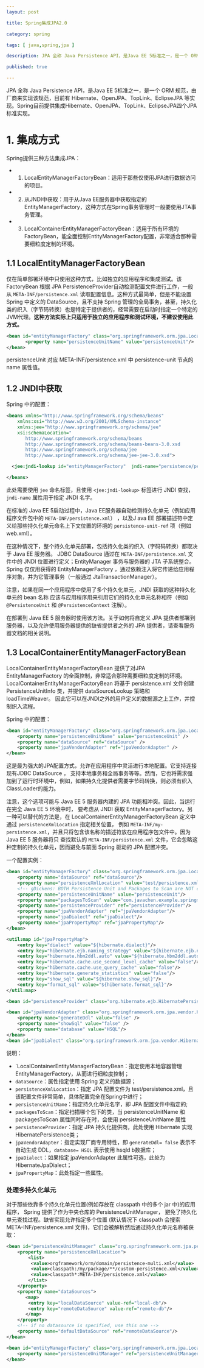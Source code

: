 ```yaml
---
layout: post

title: Spring集成JPA2.0

category: spring

tags: [ java,spring,jpa ]

description: JPA 全称 Java Persistence API，是Java EE 5标准之一，是一个 ORM 规范，由厂商来实现该规范。本文主要记录 Spring 框架中集成 JPA 的过程

published: true

---
```


JPA 全称 Java Persistence API，是Java EE 5标准之一，是一个 ORM 规范，由厂商来实现该规范，目前有 Hibernate、OpenJPA、TopLink、EclipseJPA 等实现。Spring目前提供集成Hibernate、OpenJPA、TopLink、EclipseJPA四个JPA标准实现。

# 1. 集成方式

Spring提供三种方法集成JPA：

- 1. LocalEntityManagerFactoryBean：适用于那些仅使用JPA进行数据访问的项目。
- 2. 从JNDI中获取：用于从Java EE服务器中获取指定的EntityManagerFactory，这种方式在Spring事务管理时一般要使用JTA事务管理。
- 3. LocalContainerEntityManagerFactoryBean：适用于所有环境的FactoryBean，能全面控制EntityManagerFactory配置，非常适合那种需要细粒度定制的环境。

## 1.1 LocalEntityManagerFactoryBean

仅在简单部署环境中只使用这种方式，比如独立的应用程序和集成测试。该 FactoryBean 根据 JPA PersistenceProvider自动检测配置文件进行工作，一般从 `META-INF/persistence.xml` 读取配置信息。这种方式最简单，但是不能设置 Spring 中定义的 DataSource，且不支持 Spring 管理的全局事务，甚至，持久化类的织入（字节码转换）也是特定于提供者的，经常需要在启动时指定一个特定的JVM代理。**这种方法实际上只适用于独立的应用程序和测试环境，不建议使用此方式。**

~~~xml
<bean id="entityManagerFactory" class="org.springframework.orm.jpa.LocalEntityManagerFactoryBean">
       <property name="persistenceUnitName" value="persistenceUnit"/>
</bean>
~~~

persistenceUnit 对应 META-INF/persistence.xml 中 persistence-unit 节点的 name 属性值。


## 1.2 JNDI中获取

Spring 中的配置：

~~~xml
<beans xmlns="http://www.springframework.org/schema/beans"
    xmlns:xsi="http://www.w3.org/2001/XMLSchema-instance"
    xmlns:jee="http://www.springframework.org/schema/jee"
    xsi:schemaLocation="
       http://www.springframework.org/schema/beans
       http://www.springframework.org/schema/beans-beans-3.0.xsd
       http://www.springframework.org/schema/jee
       http://www.springframework.org/schema/jee-jee-3.0.xsd">

  <jee:jndi-lookup id="entityManagerFactory"  jndi-name="persistence/persistenceUnit"/>

</beans>
~~~

此处需要使用 `jee` 命名标签，且使用 `<jee:jndi-lookup>` 标签进行 JNDI 查找，`jndi-name` 属性用于指定 JNDI 名字。

在标准的 Java EE 5启动过程中，Java EE服务器自动检测持久化单元（例如应用程序文件包中的 `META-INF/persistence.xml`） ，以及J ava EE 部署描述符中定义给那些持久化单元命名上下文位置的环境的 `persistence-unit-ref` 项（例如 web.xml）。

在这种情况下，整个持久化单元部署，包括持久化类的织入（字码码转换）都取决于 Java EE 服务器。 JDBC DataSource 通过在 `META-INF/persistence.xml` 文件中的 JNDI 位置进行定义；EntityManager 事务与服务器的 JTA 子系统整合。Spring 仅仅用获得的  EntityManagerFactory ，通过依赖注入将它传递给应用程序对象，并为它管理事务（一般通过 JtaTransactionManager）。

注意，如果在同一个应用程序中使用了多个持久化单元，JNDI 获取的这种持久化单元的 bean 名称 应该与应用程序用来引用它们的持久化单元名称相符（例如 `@PersistenceUnit` 和 `@PersistenceContext` 注解）。

在部署到 Java EE 5 服务器时使用该方法。关于如何将自定义 JPA 提供者部署到服务器，以及允许使用服务器提供的缺省提供者之外的 JPA 提供者，请查看服务器文档的相关说明。

## 1.3 LocalContainerEntityManagerFactoryBean

LocalContainerEntityManagerFactoryBean 提供了对JPA EntityManagerFactory 的全面控制，非常适合那种需要细粒度定制的环境。LocalContainerEntityManagerFactoryBean 将基于 persistence.xml 文件创建 PersistenceUnitInfo 类，并提供 dataSourceLookup 策略和 loadTimeWeaver。 因此它可以在JNDI之外的用户定义的数据源之上工作，并控制织入流程。

Spring 中的配置：

~~~xml
<bean id="entityManagerFactory" class="org.springframework.orm.jpa.LocalContainerEntityManagerFactoryBean">
	<property name="persistenceUnitName" value="persistenceUnit" />
	<property name="dataSource" ref="dataSource" />
	<property name="jpaVendorAdapter" ref="jpaVendorAdapter" />
</bean>
~~~

这是最为强大的JPA配置方式，允许在应用程序中灵活进行本地配置。它支持连接现有JDBC DataSource ， 支持本地事务和全局事务等等。然而，它也将需求强加到了运行时环境中，例如，如果持久化提供者需要字节码转换，则必须有织入ClassLoader的能力。

注意，这个选项可能与 Java EE 5 服务器内建的 JPA 功能相冲突。因此，当运行在完全 Java EE 5 环境中时， 要考虑从 JNDI 获取 EntityManagerFactory。另一种可以替代的方法是，在 LocalContainerEntityManagerFactoryBean 定义中通过 `persistenceXmlLocation` 指定相关位置， 例如 `META-INF/my-persistence.xml`，并且只将包含该名称的描述符放在应用程序包文件中。因为 Java EE 5 服务器将只 查找默认的 `META-INF/persistence.xml` 文件，它会忽略这种定制的持久化单元，因而避免与前面 Spring 驱动的 JPA 配置冲突。

一个配置实例：

~~~xml
<bean id="entityManagerFactory" class="org.springframework.orm.jpa.LocalContainerEntityManagerFactoryBean">
	<property name="dataSource" ref="dataSource"/>
	<property name="persistenceXmlLocation" value="test/persistence.xml"/>
	<!-- gDickens: BOTH Persistence Unit and Packages to Scan are NOT compatible, persistenceUnit will win -->
	<property name="persistenceUnitName" value="persistenceUnit"/>
	<property name="packagesToScan" value="com.javachen.example.springmvc"/>
	<property name="persistenceProvider" ref="persistenceProvider"/>
	<property name="jpaVendorAdapter" ref="jpaVendorAdapter"/>
	<property name="jpaDialect" ref="jpaDialect"/>
	<property name="jpaPropertyMap" ref="jpaPropertyMap"/>
</bean>

<util:map id="jpaPropertyMap">
	<entry key="dialect" value="${hibernate.dialect}"/>
	<entry key="hibernate.ejb.naming_strategy" value="${hibernate.ejb.naming_strategy}"/>
	<entry key="hibernate.hbm2ddl.auto" value="${hibernate.hbm2ddl.auto}"/>
	<entry key="hibernate.cache.use_second_level_cache" value="false"/>
	<entry key="hibernate.cache.use_query_cache" value="false"/>
	<entry key="hibernate.generate_statistics" value="false"/>
	<entry key="show_sql" value="${hibernate.show_sql}"/>
	<entry key="format_sql" value="${hibernate.format_sql}"/>
</util:map>

<bean id="persistenceProvider" class="org.hibernate.ejb.HibernatePersistence"/>

<bean id="jpaVendorAdapter" class="org.springframework.orm.jpa.vendor.HibernateJpaVendorAdapter">
	<property name="generateDdl" value="false" />
	<property name="showSql" value="false" />
	<property name="database" value="HSQL"/>
</bean>
<bean id="jpaDialect" class="org.springframework.orm.jpa.vendor.HibernateJpaDialect"/>
~~~

说明：

 - `LocalContainerEntityManagerFactoryBean：指定使用本地容器管理 EntityManagerFactory，从而进行细粒度控制；
 - `dataSource`：属性指定使用 Spring 定义的数据源；
 - `persistenceXmlLocation`：指定 JPA 配置文件为 test/persistence.xml，且该配置文件非常简单，具体配置完全在Spring中进行；
 - `persistenceUnitName`：指定持久化单元名字，即 JPA 配置文件中指定的;
 - `packagesToScan`：指定扫描哪个包下的类，当 persistenceUnitName 和 packagesToScan 属性同时存在时，会使用 persistenceUnitName 属性
 - `persistenceProvider`：指定 JPA 持久化提供商，此处使用 Hibernate 实现 HibernatePersistence类；
 - `jpaVendorAdapter`：指定实现厂商专用特性，即 `generateDdl= false` 表示不自动生成 DDL，`database= HSQL` 表示使用 hsqld b数据库；
 - `jpaDialect`：如果指定 jpaVendorAdapter 此属性可选，此处为 HibernateJpaDialect；
 - `jpaPropertyMap`：此处指定一些属性。

### 处理多持久化单元

对于那些依靠多个持久化单元位置(例如存放在 classpath 中的多个 jar 中)的应用程序， Spring 提供了作为中央仓库的 PersistenceUnitManager， 避免了持久化单元查找过程。缺省实现允许指定多个位置 (默认情况下 classpath 会搜索 META-INF/persistence.xml 文件)，它们会被解析然后通过持久化单元名称被获取：

~~~xml
<bean id="persistenceUnitManager" class="org.springframework.orm.jpa.persistenceunit.DefaultPersistenceUnitManager">
	<property name="persistenceXmlLocation">
	    <list>
	     <value>orgframework/orm/domain/persistence-multi.xml</value>
	     <value>classpath:/my/package/**/custom-persistence.xml</value>
	     <value>classpath*:META-INF/persistence.xml</value>
	    </list>
	</property>
	<property name="dataSources">
	   <map>
	    <entry key="localDataSource" value-ref="local-db"/>
	    <entry key="remoteDataSource" value-ref="remote-db"/>
	   </map>
	</property>
	<!-- if no datasource is specified, use this one -->
	<property name="defaultDataSource" ref="remoteDataSource"/>
</bean>

<bean id="entityManagerFactory" class="org.springframework.orm.jpa.LocalContainerEntityManagerFactoryBean">
	<property name="persistenceUnitManager" ref="persistenceUnitManager"/>
</bean>
~~~
